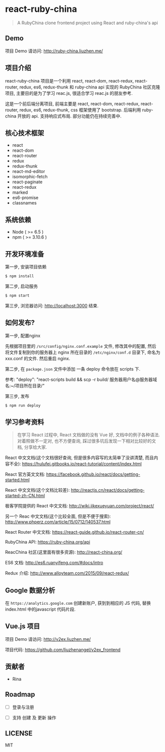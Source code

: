 # react-ruby-china

> A RubyChina clone frontend project using React and ruby-china's api

## Demo

项目 Demo 请访问: <http://ruby-china.liuzhen.me/>

## 项目介绍

react-ruby-china 项目是一个利用 react, react-dom, react-redux, react-router, redux, es6, redux-thunk 和 ruby-china api 实现的 RubyChina 社区克隆项目, 主要目的是为了学习 reac.js, 很适合学习 reac.js 的朋友参考.

这是一个前后端分离项目, 前端主要是 react, react-dom, react-redux, react-router, redux, es6, redux-thunk, css 框架使用了 bootstrap. 后端利用 ruby-china 开放的 api. 支持响应式布局. 部分功能仍在持续完善中.

## 核心技术框架

* react
* react-dom
* react-router
* redux
* redux-thunk
* react-md-editor
* isomorphic-fetch
* react-paginate
* react-redux
* marked
* es6-promise
* classnames

## 系统依赖

* Node ( >= 6.5 )
* npm ( >= 3.10.6 )

## 开发环境准备

第一步, 安装项目依赖

```bash
$ npm install
```


第二步, 启动服务

```bash
$ npm start
```

第三步, 浏览器访问: <http://localhost:3000>
结束.

## 如何发布?

第一步, 配置nginx

先根据项目里的 `/src/config/nginx.conf.example` 文件, 修改其中的配置, 然后将文件复制到你的服务器上 nginx 所在目录的 `/etc/nginx/conf.d` 目录下, 命名为 xxx.conf 的文件. 然后重启 nginx.


第二步, 在 `package.json` 文件中添加 一条 deploy 命令放在 scripts 下.

参考: "deploy": "react-scripts build && scp -r build/ 服务器用户名@服务器域名:~/项目所在目录/"


第三步, 发布

```bash
$ npm run deploy
```

## 学习参考资料

>在学习 React 过程中, React 文档做的没有 Vue 好, 文档中的例子各种语法. 对着照做不一定对, 也不方便查询, 踩过很多坑后发现一下相对比较好的文档, 分享给大家.

React 中文文档(这个文档很好查询, 但是很多内容写的太简单了没讲清楚, 而且内容不全): <https://hulufei.gitbooks.io/react-tutorial/content/index.html>

React 官方英文文档: <https://facebook.github.io/react/docs/getting-started.html>

React 中文文档(这个文档比较差): <http://reactjs.cn/react/docs/getting-started-zh-CN.html>

极客学院提供的 React 中文文档: <http://wiki.jikexueyuan.com/project/react/>

另一个 Reac 中文文档(这个比较全面, 但是不便于搜索): <http://www.phperz.com/article/15/0712/140537.html>

React Router 中文文档: <https://react-guide.github.io/react-router-cn/>

RubyChina API: <https://ruby-china.org/api>

ReacChina 社区(这里面有很多资源): <http://react-china.org/>

ES6 文档: <http://es6.ruanyifeng.com/#docs/intro>

Redux 介绍: <http://www.alloyteam.com/2015/09/react-redux/>

## Google 数据分析

在 `https://analytics.google.com` 创建新账户, 获到到相应的 JS 代码, 替换 index.html 中的javascript 代码片段.

## Vue.js 项目

项目 Demo 请访问: <http://v2ex.liuzhen.me/>

项目代码: <https://github.com/liuzhenangel/v2ex_frontend>

## 贡献者

* Rina

## Roadmap

- [ ] 登录与注册

- [ ] 支持 创建 及 更新 操作

## LICENSE

MIT
